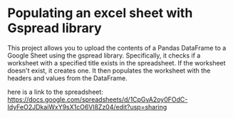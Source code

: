 # Populating an excel sheet with Gspread library

This project allows you to upload the contents of a Pandas DataFrame to a Google Sheet using the gspread library. Specifically, it checks if a worksheet with a specified title exists in the spreadsheet. If the worksheet doesn't exist, it creates one. It then populates the worksheet with the headers and values from the DataFrame.


here is a link to the spreadsheet: https://docs.google.com/spreadsheets/d/1CpGvA2oy0FOdC-IdyFeO2JDkaiWxY9sX1cO6Vl8Zz04/edit?usp=sharing
